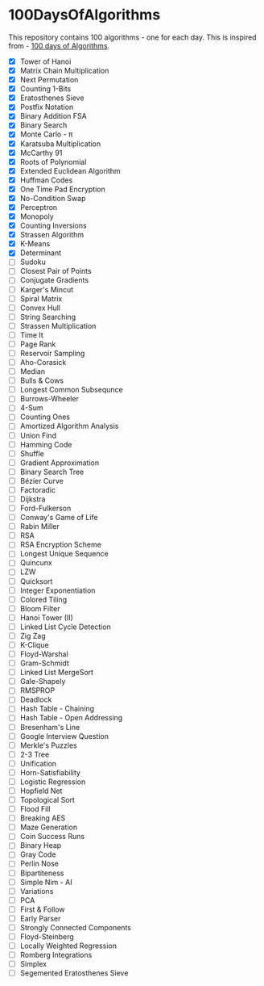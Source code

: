 # 100DaysOfAlgorithms

This repository contains 100 algorithms - one for each day. This is inspired from - [100 days of Algorithms](https://medium.com/100-days-of-algorithms).

- [x] Tower of Hanoi
- [x] Matrix Chain Multiplication
- [x] Next Permutation
- [x] Counting 1-Bits
- [x] Eratosthenes Sieve
- [x] Postfix Notation
- [x] Binary Addition FSA
- [x] Binary Search
- [x] Monte Carlo - π
- [x] Karatsuba Multiplication
- [x] McCarthy 91
- [x] Roots of Polynomial
- [x] Extended Euclidean Algorithm
- [x] Huffman Codes
- [x] One Time Pad Encryption
- [x] No-Condition Swap
- [x] Perceptron
- [x] Monopoly
- [x] Counting Inversions
- [x] Strassen Algorithm
- [x] K-Means
- [x] Determinant
- [ ] Sudoku
- [ ] Closest Pair of Points
- [ ] Conjugate Gradients
- [ ] Karger's Mincut
- [ ] Spiral Matrix
- [ ] Convex Hull
- [ ] String Searching
- [ ] Strassen Multiplication
- [ ] Time It
- [ ] Page Rank
- [ ] Reservoir Sampling
- [ ] Aho-Corasick
- [ ] Median
- [ ] Bulls & Cows
- [ ] Longest Common Subsequnce
- [ ] Burrows-Wheeler
- [ ] 4-Sum
- [ ] Counting Ones
- [ ] Amortized Algorithm Analysis
- [ ] Union Find
- [ ] Hamming Code
- [ ] Shuffle
- [ ] Gradient Approximation
- [ ] Binary Search Tree
- [ ] Bézier Curve
- [ ] Factoradic
- [ ] Dijkstra
- [ ] Ford-Fulkerson
- [ ] Conway's Game of Life
- [ ] Rabin Miller
- [ ] RSA
- [ ] RSA Encryption Scheme
- [ ] Longest Unique Sequence
- [ ] Quincunx
- [ ] LZW
- [ ] Quicksort
- [ ] Integer Exponentiation
- [ ] Colored Tiling
- [ ] Bloom Filter
- [ ] Hanoi Tower (II)
- [ ] Linked List Cycle Detection
- [ ] Zig Zag
- [ ] K-Clique
- [ ] Floyd-Warshal
- [ ] Gram-Schmidt
- [ ] Linked List MergeSort
- [ ] Gale-Shapely
- [ ] RMSPROP
- [ ] Deadlock
- [ ] Hash Table - Chaining
- [ ] Hash Table - Open Addressing
- [ ] Bresenham's Line
- [ ] Google Interview Question
- [ ] Merkle's Puzzles
- [ ] 2-3 Tree
- [ ] Unification
- [ ] Horn-Satisfiability
- [ ] Logistic Regression
- [ ] Hopfield Net
- [ ] Topological Sort
- [ ] Flood Fill
- [ ] Breaking AES
- [ ] Maze Generation
- [ ] Coin Success Runs
- [ ] Binary Heap
- [ ] Gray Code
- [ ] Perlin Nose
- [ ] Bipartiteness
- [ ] Simple Nim - AI
- [ ] Variations
- [ ] PCA
- [ ] First & Follow
- [ ] Early Parser
- [ ] Strongly Connected Components
- [ ] Floyd-Steinberg
- [ ] Locally Weighted Regression
- [ ] Romberg Integrations
- [ ] Simplex
- [ ] Segemented Eratosthenes Sieve